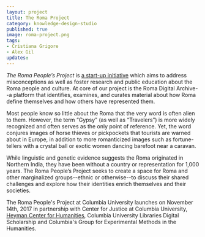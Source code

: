 ```yaml
---
layout: project
title: The Roma Project
category: knowledge-design-studio
published: true
image: roma-project.png
tags:
- Cristiana Grigore
- Alex Gil
updates:
---
```


*The Roma People’s Project* is [a start-up
initiative](http://centerforjustice.columbia.edu/roma-digital-archive/) which
aims to address misconceptions as well as foster research and public education
about the Roma people and culture. At core of our project is the Roma Digital
Archive--a platform that identifies, examines, and curates material about how
Roma define themselves and how others have represented them. 

Most people know so little about the Roma that the very word is often alien to
them. However, the term “Gypsy” (as well as “Travelers”) is more widely
recognized and often serves as the only point of reference. Yet, the word
conjures images of horse thieves or pickpockets that tourists are warned about
in Europe, in addition to more romanticized images such as fortune-tellers
with a crystal ball or exotic women dancing barefoot near a caravan. 

While linguistic and genetic evidence suggests the Roma originated in Northern
India, they have been without a country or representation for 1,000 years. The
Roma People’s Project seeks to create a space for Roma and other marginalized
groups--ethnic or otherwise--to discuss their shared challenges and explore
how their identities enrich themselves and their societies.

The Roma People's Project at Columbia University launches on November 14th,
2017 in partnership with Center for Justice at Columbia University, [Heyman
Center for
Humanities](http://heymancenter.org/events/the-roma-peoples-project-launch-and-discussion/),
Columbia University Libraries Digital Scholarship and Columbia's Group for
Experimental Methods in the Humanities.
